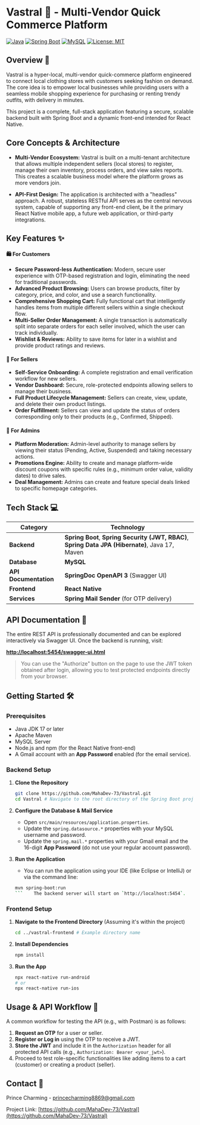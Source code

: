 # Vastral 🚀 - Multi-Vendor Quick Commerce Platform

[![Java](https://img.shields.io/badge/Language-Java-blue?style=for-the-badge&logo=java)](https://www.java.com)
[![Spring Boot](https://img.shields.io/badge/Framework-Spring_Boot-green?style=for-the-badge&logo=spring)](https://spring.io/projects/spring-boot)
[![MySQL](https://img.shields.io/badge/Database-MySQL-orange?style=for-the-badge&logo=mysql)](https://www.mysql.com)
[![License: MIT](https://img.shields.io/badge/License-MIT-yellow.svg?style=for-the-badge)](https://opensource.org/licenses/MIT)

## Overview 👗

Vastral is a hyper-local, multi-vendor quick-commerce platform engineered to connect local clothing stores with customers seeking fashion on demand. The core idea is to empower local businesses while providing users with a seamless mobile shopping experience for purchasing or renting trendy outfits, with delivery in minutes.

This project is a complete, full-stack application featuring a secure, scalable backend built with Spring Boot and a dynamic front-end intended for React Native.

## Core Concepts & Architecture

*   **Multi-Vendor Ecosystem:** Vastral is built on a multi-tenant architecture that allows multiple independent sellers (local stores) to register, manage their own inventory, process orders, and view sales reports. This creates a scalable business model where the platform grows as more vendors join.

*   **API-First Design:** The application is architected with a "headless" approach. A robust, stateless RESTful API serves as the central nervous system, capable of supporting any front-end client, be it the primary React Native mobile app, a future web application, or third-party integrations.

## Key Features ✨

#### 🛍️ For Customers

*   **Secure Password-less Authentication:** Modern, secure user experience with OTP-based registration and login, eliminating the need for traditional passwords.
*   **Advanced Product Browsing:** Users can browse products, filter by category, price, and color, and use a search functionality.
*   **Comprehensive Shopping Cart:** Fully functional cart that intelligently handles items from multiple different sellers within a single checkout flow.
*   **Multi-Seller Order Management:** A single transaction is automatically split into separate orders for each seller involved, which the user can track individually.
*   **Wishlist & Reviews:** Ability to save items for later in a wishlist and provide product ratings and reviews.

#### 💼 For Sellers

*   **Self-Service Onboarding:** A complete registration and email verification workflow for new sellers.
*   **Vendor Dashboard:** Secure, role-protected endpoints allowing sellers to manage their business.
*   **Full Product Lifecycle Management:** Sellers can create, view, update, and delete their own product listings.
*   **Order Fulfillment:** Sellers can view and update the status of orders corresponding only to their products (e.g., Confirmed, Shipped).

#### 🔑 For Admins

*   **Platform Moderation:** Admin-level authority to manage sellers by viewing their status (Pending, Active, Suspended) and taking necessary actions.
*   **Promotions Engine:** Ability to create and manage platform-wide discount coupons with specific rules (e.g., minimum order value, validity dates) to drive sales.
*   **Deal Management:** Admins can create and feature special deals linked to specific homepage categories.

## Tech Stack 💻

| Category            | Technology                                                              |
| ------------------- | ----------------------------------------------------------------------- |
| **Backend**         | **Spring Boot**, **Spring Security (JWT, RBAC)**, **Spring Data JPA (Hibernate)**, Java 17, Maven |
| **Database**        | **MySQL**                                                               |
| **API Documentation** | **SpringDoc OpenAPI 3** (Swagger UI)                                    |
| **Frontend**        | **React Native**                                                        |
| **Services**        | **Spring Mail Sender** (for OTP delivery)                               |

## API Documentation 📜

The entire REST API is professionally documented and can be explored interactively via Swagger UI. Once the backend is running, visit:

**[http://localhost:5454/swagger-ui.html](http://localhost:5454/swagger-ui.html)**

> You can use the "Authorize" button on the page to use the JWT token obtained after login, allowing you to test protected endpoints directly from your browser.

## Getting Started 🛠️

### Prerequisites
*   Java JDK 17 or later
*   Apache Maven
*   MySQL Server
*   Node.js and npm (for the React Native front-end)
*   A Gmail account with an **App Password** enabled (for the email service).

### Backend Setup
1.  **Clone the Repository**
    ```bash
    git clone https://github.com/MahaDev-73/Vastral.git
    cd Vastral # Navigate to the root directory of the Spring Boot project
    ```

2.  **Configure the Database & Mail Service**
    *   Open `src/main/resources/application.properties`.
    *   Update the `spring.datasource.*` properties with your MySQL username and password.
    *   Update the `spring.mail.*` properties with your Gmail email and the 16-digit **App Password** (do not use your regular account password).

3.  **Run the Application**
    *   You can run the application using your IDE (like Eclipse or IntelliJ) or via the command line:
    ```bash
    mvn spring-boot:run
    ```    The backend server will start on `http://localhost:5454`.

### Frontend Setup
1.  **Navigate to the Frontend Directory** (Assuming it's within the project)
    ```bash
    cd ../vastral-frontend # Example directory name
    ```
2.  **Install Dependencies**
    ```bash
    npm install
    ```
3.  **Run the App**
    ```bash
    npx react-native run-android
    # or
    npx react-native run-ios
    ```

## Usage & API Workflow 🛒
A common workflow for testing the API (e.g., with Postman) is as follows:
1.  **Request an OTP** for a user or seller.
2.  **Register or Log in** using the OTP to receive a JWT.
3.  **Store the JWT** and include it in the `Authorization` header for all protected API calls (e.g., `Authorization: Bearer <your_jwt>`).
4.  Proceed to test role-specific functionalities like adding items to a cart (customer) or creating a product (seller).


## Contact 📧
Prince Charming - [princecharming8869@gmail.com](mailto:princecharming8869@gmail.com)

Project Link: [https://github.com/MahaDev-73/Vastral](https://github.com/MahaDev-73/Vastral)
